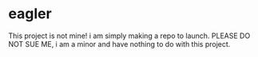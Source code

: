 # eagler
This project is not mine! i am simply making a repo to launch. PLEASE DO NOT SUE ME, i am a minor and have nothing to do with this project.
